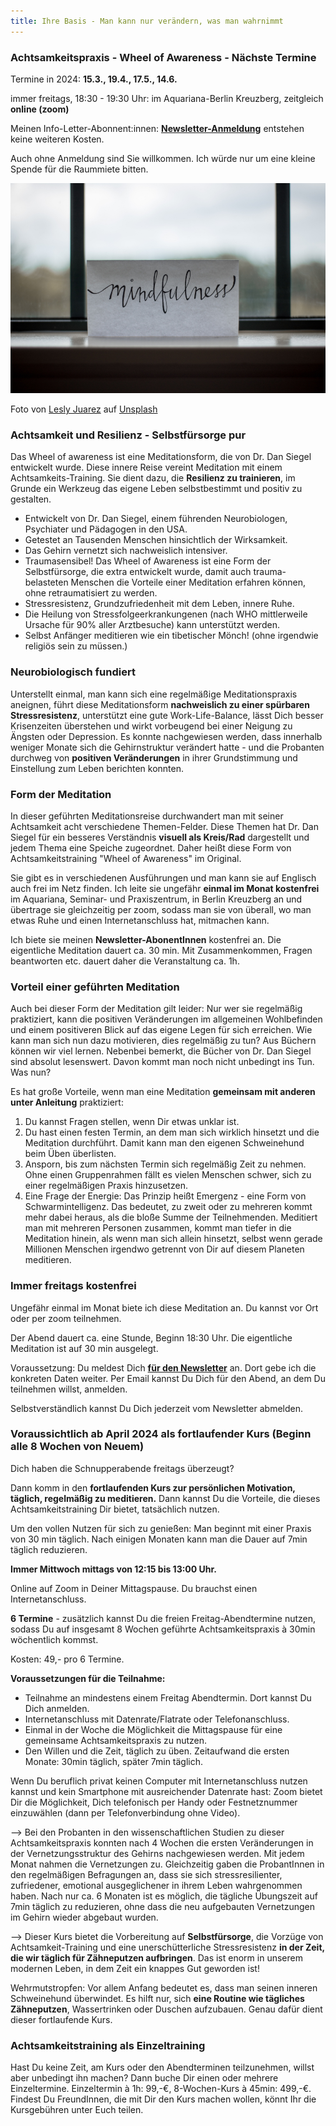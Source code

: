 ```yaml
---
title: Ihre Basis - Man kann nur verändern, was man wahrnimmt 
---
```

### Achtsamkeitspraxis - Wheel of Awareness - Nächste Termine  

Termine in 2024: **15.3., 19.4., 17.5., 14.6.**

immer freitags, 18:30 - 19:30 Uhr: im Aquariana-Berlin Kreuzberg, zeitgleich **online (zoom)**


Meinen Info-Letter-Abonnent:innen: **[Newsletter-Anmeldung](/2021/04/21/Landingspage-Newsletteranmeldung.html)** entstehen keine weiteren Kosten. 

Auch ohne Anmeldung sind Sie willkommen. Ich würde nur um eine kleine Spende für die Raummiete bitten. 


![Mindfulness](/assets/2023-04-14-mindfulness.jpg)

Foto von <a href="https://unsplash.com/@jblesly?utm_source=unsplash&utm_medium=referral&utm_content=creditCopyText">Lesly Juarez</a> auf <a href="https://unsplash.com/de/s/fotos/achtsamkeit?utm_source=unsplash&utm_medium=referral&utm_content=creditCopyText">Unsplash</a>
  
### Achtsamkeit und Resilienz - Selbstfürsorge pur
Das Wheel of awareness ist eine Meditationsform, die von Dr. Dan Siegel entwickelt wurde. Diese innere Reise vereint Meditation mit einem Achtsamkeits-Training. Sie dient dazu, die **Resilienz zu trainieren**, im Grunde ein Werkzeug das eigene Leben selbstbestimmt und positiv zu gestalten.   
 
- Entwickelt von Dr. Dan Siegel, einem führenden Neurobiologen, Psychiater und Pädagogen in den USA.
- Getestet an Tausenden Menschen hinsichtlich der Wirksamkeit.
- Das Gehirn vernetzt sich nachweislich intensiver.
- Traumasensibel! Das Wheel of Awareness ist eine Form der Selbstfürsorge, die extra entwickelt wurde, damit auch trauma-belasteten Menschen die Vorteile einer Meditation erfahren können, ohne retraumatisiert zu werden.  
- Stressresistenz, Grundzufriedenheit mit dem Leben, innere Ruhe.
- Die Heilung von Stressfolgeerkrankungenen (nach WHO mittlerweile Ursache für 90% aller Arztbesuche) kann unterstützt werden. 
- Selbst Anfänger meditieren wie ein tibetischer Mönch! (ohne irgendwie religiös sein zu müssen.) 
  
### Neurobiologisch fundiert
Unterstellt einmal, man kann sich eine regelmäßige Meditationspraxis aneignen, führt diese Meditationsform **nachweislich zu einer 
spürbaren Stressresistenz**, unterstützt eine gute Work-Life-Balance, lässt Dich besser Krisenzeiten überstehen und wirkt vorbeugend bei einer Neigung zu Ängsten oder Depression. Es konnte nachgewiesen werden, dass innerhalb weniger Monate sich die Gehirnstruktur verändert hatte - und die Probanten durchweg von **positiven Veränderungen** in ihrer Grundstimmung und Einstellung zum Leben berichten konnten.  

### Form der Meditation
In dieser geführten Meditationsreise durchwandert man mit seiner Achtsamkeit acht verschiedene Themen-Felder. Diese Themen hat Dr. Dan Siegel für ein besseres Verständnis **visuell als Kreis/Rad** dargestellt und jedem Thema eine Speiche zugeordnet. Daher heißt diese Form von Achtsamkeitstraining "Wheel of Awareness" im Original. 

Sie gibt es in verschiedenen Ausführungen und man kann sie auf Englisch auch frei im Netz finden. Ich leite sie ungefähr **einmal im Monat kostenfrei** im Aquariana, Seminar- und Praxiszentrum, in Berlin Kreuzberg an und übertrage sie gleichzeitig per zoom, sodass man sie von überall, wo man etwas Ruhe und einen Internetanschluss hat, mitmachen kann. 

Ich biete sie meinen **Newsletter-AbonentInnen** kostenfrei an. Die eigentliche Meditation dauert ca. 30 min. Mit Zusammenkommen, Fragen beantworten etc. dauert daher die Veranstaltung ca. 1h. 

### Vorteil einer geführten Meditation
Auch bei dieser Form der Meditation gilt leider: Nur wer sie regelmäßig praktiziert, kann die positiven Veränderungen im allgemeinen Wohlbefinden und einem positiveren Blick auf das eigene Legen für sich erreichen. Wie kann man sich nun dazu motivieren, dies regelmäßig zu tun? Aus Büchern können wir viel lernen. Nebenbei bemerkt, die Bücher von Dr. Dan Siegel sind absolut lesenswert. Davon kommt man noch nicht unbedingt ins Tun. Was nun? 

Es hat große Vorteile, wenn man eine Meditation **gemeinsam mit anderen unter Anleitung** praktiziert: 

1. Du kannst Fragen stellen, wenn Dir etwas unklar ist. 
2. Du hast einen festen Termin, an dem man sich wirklich hinsetzt und die Meditation durchführt. Damit kann man den eigenen Schweinehund beim Üben überlisten.  
3. Ansporn, bis zum nächsten Termin sich regelmäßig Zeit zu nehmen. Ohne einen Gruppenrahmen fällt es vielen Menschen schwer, sich zu einer regelmäßigen Praxis hinzusetzen.  
4. Eine Frage der Energie: Das Prinzip heißt Emergenz - eine Form von Schwarmintelligenz. Das bedeutet, zu zweit oder zu mehreren kommt mehr dabei heraus, als die bloße Summe der Teilnehmenden. Meditiert man mit mehreren Personen zusammen, kommt man tiefer in die Meditation hinein, als wenn man sich allein hinsetzt, selbst wenn gerade Millionen Menschen irgendwo getrennt von Dir auf diesem Planeten meditieren. 

### Immer freitags kostenfrei
Ungefähr einmal im Monat biete ich diese Meditation an. Du kannst vor Ort oder per zoom teilnehmen. 

Der Abend dauert ca. eine Stunde, Beginn 18:30 Uhr. Die eigentliche Meditation ist auf 30 min ausgelegt. 

Voraussetzung: Du meldest Dich **[für den Newsletter](/2021/04/21/Landingspage-Newsletteranmeldung.html)** an. Dort gebe ich die konkreten Daten weiter. Per Email kannst Du Dich für den Abend, an dem Du teilnehmen willst, anmelden. 

Selbstverständlich kannst Du Dich jederzeit vom Newsletter abmelden. 

### Voraussichtlich ab April 2024 als fortlaufender Kurs (Beginn alle 8 Wochen von Neuem) 
Dich haben die Schnupperabende freitags überzeugt? 

Dann komm in den **fortlaufenden Kurs zur persönlichen Motivation, täglich, regelmäßig zu meditieren.** Dann kannst Du die Vorteile, die dieses Achtsamkeitstraining Dir bietet, tatsächlich nutzen. 

Um den vollen Nutzen für sich zu genießen: Man beginnt mit einer Praxis von 30 min täglich. Nach einigen Monaten kann man die Dauer auf 7min täglich reduzieren. 

**Immer Mittwoch mittags von 12:15 bis 13:00 Uhr.** 

Online auf Zoom in Deiner Mittagspause. Du brauchst einen Internetanschluss. 

**6 Termine** - zusätzlich kannst Du die freien Freitag-Abendtermine nutzen, sodass Du auf insgesamt 8 Wochen geführte Achtsamkeitspraxis à 30min wöchentlich kommst. 

Kosten: 49,- pro 6 Termine.

**Voraussetzungen für die Teilnahme:** 
- Teilnahme an mindestens einem Freitag Abendtermin. Dort kannst Du Dich anmelden.
- Internetanschluss mit Datenrate/Flatrate oder Telefonanschluss.
- Einmal in der Woche die Möglichkeit die Mittagspause für eine gemeinsame Achtsamkeitspraxis zu nutzen.
- Den Willen und die Zeit, täglich zu üben. Zeitaufwand die ersten Monate: 30min täglich, später 7min täglich.  

Wenn Du beruflich privat keinen Computer mit Internetanschluss nutzen kannst und kein Smartphone mit ausreichender Datenrate hast: Zoom bietet Dir die Möglichkeit, Dich telefonisch per Handy oder Festnetznummer einzuwählen (dann per Telefonverbindung ohne Video).  

--> Bei den Probanten in den wissenschaftlichen Studien zu dieser Achtsamkeitspraxis konnten nach 4 Wochen die ersten Veränderungen in der Vernetzungsstruktur des Gehirns nachgewiesen werden. Mit jedem Monat nahmen die Vernetzungen zu. Gleichzeitig gaben die ProbantInnen in den regelmäßigen Befragungen an, dass sie sich stressresilienter, zufriedener, emotional ausgeglichener in ihrem Leben wahrgenommen haben. Nach nur ca. 6 Monaten ist es möglich, die tägliche Übungszeit auf 7min täglich zu reduzieren, ohne dass die neu aufgebauten Vernetzungen im Gehirn wieder abgebaut wurden. 

--> Dieser Kurs bietet die Vorbereitung auf **Selbstfürsorge**, die Vorzüge von Achtsamkeit-Training und eine unerschütterliche Stressresistenz **in der Zeit, die wir täglich für Zähneputzen aufbringen**. Das ist enorm in unserem modernen Leben, in dem Zeit ein knappes Gut geworden ist!

Wehrmutstropfen: Vor allem Anfang bedeutet es, dass man seinen inneren Schweinehund überwindet. Es hilft nur, sich **eine Routine wie tägliches Zähneputzen**, Wassertrinken oder Duschen aufzubauen. Genau dafür dient dieser fortlaufende Kurs.

### Achtsamkeitstraining als Einzeltraining 
Hast Du keine Zeit, am Kurs oder den Abendterminen teilzunehmen, willst aber unbedingt ihn machen? Dann buche Dir einen oder mehrere Einzeltermine. Einzeltermin à 1h: 99,-€, 8-Wochen-Kurs à 45min: 499,-€. Findest Du FreundInnen, die mit Dir den Kurs machen wollen, könnt Ihr die Kursgebühren unter Euch teilen. 
